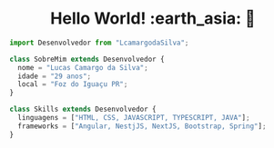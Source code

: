 <h1 align= "center"><b>Hello World! :earth_asia:  🖖 </b></h1>

```js
import Desenvolvedor from "LcamargodaSilva";

class SobreMim extends Desenvolvedor {
  nome = "Lucas Camargo da Silva";
  idade = "29 anos";
  local = "Foz do Iguaçu PR";
}

class Skills extends Desenvolvedor {
  linguagens = ["HTML, CSS, JAVASCRIPT, TYPESCRIPT, JAVA"];
  frameworks = ["Angular, NestjJS, NextJS, Bootstrap, Spring"];
}

```
